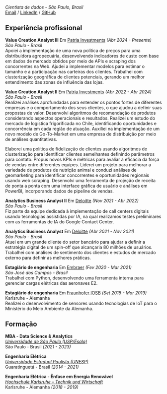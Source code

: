 _Cientista de dados - São Paulo, Brasil_<br>
[Email](mailto:fabriciocgf@gmail.com) / [LinkedIn](https://www.linkedin.com/in/fabriciocgf/) / [GitHub](https://github.com/fabriciocgf/)

## Experiência profissional

**Value Creation Analyst III** Em [Patria Investments](https://www.patriainvestimentos.com.br/) _(Abr 2024 - Presente)_<br>
_São Paulo - Brasil_<br>
Apoiei a implementação de uma nova política de preços para uma distribuidora agropecuária, desenvolvendo indicadores de custo com base em dados de mercado obtidos por meio de APIs e scraping dos concorrentes na Web. Ajudei a implementar modelos para estimar o tamanho e a participação nas carteiras dos clientes. Trabalhei com clusterização geográfica de clientes potenciais, gerando um melhor entendimento das zonas de influência das lojas.

**Value Creation Analyst II** Em [Patria Investments](https://www.patriainvestimentos.com.br/) _(Abr 2022 - Abr 2024)_<br>
_São Paulo - Brasil_<br>
Realizei análises aprofundadas para entender os pontos fortes de diferentes empresas e o comportamento dos seus clientes, o que ajudou a definir suas propostas de valor. Desenvolvi algoritmos de recomendação de produtos considerando aspectos operacionais e resultados. Realizei um estudo do mercado de logística frigorificada no Chile, identificando oportunidades e concorrência em cada região de atuação. Auxiliei na implementação de um novo modelo de Go-To-Market em uma empresa de distribuição por meio de análises quantitativas.

Elaborei uma política de fidelização de clientes usando algoritmos de clusterização para identificar clientes semelhantes definindo parâmetros para contato. Propus novos KPIs e métricas para avaliar a eficácia da força de vendas entre diferentes equipes. Liderei um projeto para melhorar a variedade de produtos de nutrição animal e conduzi análises de geomarketing para identificar concorrentes e oportunidades regionais usando web scraping. Desenvolvi uma ferramenta de projeção de receita de ponta a ponta com uma interface gráfica de usuário e análises em PowerBI, incorporando dados de pipeline de vendas.

**Analytics Business Analyst II** Em [Deloitte](https://www2.deloitte.com/br/pt.html) _(Nov 2021 - Abr 2022)_<br>
_São Paulo - Brasil_<br>
Fiz parte da equipe dedicada à implementação de call centers digitais usando tecnologias assistidas por IA, na qual realizamos testes preliminares com as ferramentas de IA do Google Contact Center.

**Analytics Business Analyst** Em [Deloitte](https://www2.deloitte.com/br/pt.html) _(Abr 2021 - Nov 2021)_<br>
_São Paulo - Brasil_<br>
Atuei em um grande cliente do setor bancário para ajudar a definir a estratégia digital de um spin-off que alcançaria 80 milhões de usuários. Trabalhei com análises de sentimento dos clientes e estudos de mercado externo para definir as melhores práticas.

**Estagiário de engenharia** Em [Embraer](https://embraer.com/br/pt)  _(Fev 2020 - Mar 2021)_<br>
_São José dos Campos - Brasil_<br>
Trabalhei com Python, desenvolvendo uma ferramenta interna para gerenciar cargas elétricas das aeronaves E2.

**Estagiário de engenharia** Em [Fraunhofer IOSB](https://www.iosb.fraunhofer.de/en.html)  _(Set 2018 - Mar 2019)_<br>
Karlsruhe - Alemanha <br>
Realizei o desenvolvimento de sensores usando tecnologias de IoT para o Ministério do Meio Ambiente da Alemanha.
<br>

## Formação

**MBA - Data Science & Analytics**<br>
[_Universidade de São Paulo (USP/Esalq)_](https://mbauspesalq.com/)<br>
São Paulo - Brasil _(2021 - 2023)_<br>

**Engenharia Elétrica**<br>
[_Universidade Estadual Paulista (UNESP)_](https://www2.unesp.br/)<br>
Guaratinguetá - Brasil _(2014 - 2021)_<br>

**Engenharia Elétrica - Ênfase em Energia Renovável**<br>
[_Hochschule Karlsruhe – Technik und Wirtschaft_](https://www.h-ka.de/en/study/study-in-english/degree-programs)<br>
Karlsruhe - Alemanha _(2018 - 2019)_<br>
<br>
